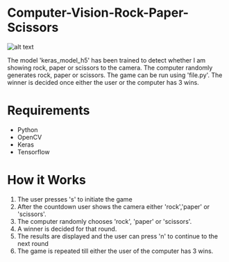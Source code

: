 # Computer-Vision-Rock-Paper-Scissors

![alt text](https://i.ibb.co/MpDt4RC/Screenshot-2022-05-19-at-8-06-08-pm.png)

The model 'keras_model_h5' has been trained to detect whether I am showing rock, paper or scissors to the camera. The computer randomly generates rock, paper or scissors. The game can be run using 'file.py'. The winner is decided once either the user or the computer has 3 wins.

# Requirements

- Python
- OpenCV
- Keras
- Tensorflow

# How it Works

1. The user presses 's' to initiate the game
2. After the countdown user shows the camera either 'rock','paper' or 'scissors'.
3. The computer randomly chooses 'rock', 'paper' or 'scissors'.
4. A winner is decided for that round.
5. The results are displayed and the user can press 'n' to continue to the next round
6. The game is repeated till either the user of the computer has 3 wins.
